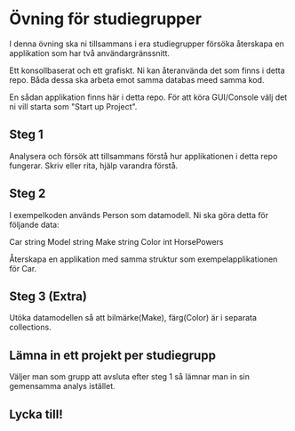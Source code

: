 # Övning för studiegrupper

I denna övning ska ni tillsammans i era studiegrupper försöka återskapa en applikation som har två användargränssnitt.

Ett konsollbaserat och ett grafiskt. Ni kan återanvända det som finns i detta repo.
Båda dessa ska arbeta emot samma databas meed samma kod.

En sådan applikation finns här i detta repo. För att köra GUI/Console välj det ni vill starta som "Start up Project".

## Steg 1

Analysera och försök att tillsammans förstå hur applikationen i detta repo fungerar.
Skriv eller rita, hjälp varandra förstå.

## Steg 2

I exempelkoden används Person som datamodell. Ni ska göra detta för följande data:

Car
    string Model
    string Make
    string Color
    int HorsePowers

Återskapa en applikation med samma struktur som exempelapplikationen för Car.

## Steg 3 (Extra)

Utöka datamodellen så att bilmärke(Make), färg(Color) är i separata collections.

## Lämna in ett projekt per studiegrupp

Väljer man som grupp att avsluta efter steg 1 så lämnar man in sin gemensamma analys istället.


## Lycka till!